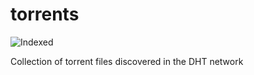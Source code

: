 torrents 
========
![Indexed](https://img.shields.io/badge/indexed-264620-blue)

Collection of torrent files discovered in the DHT network
